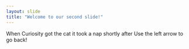 ```yaml
---
layout: slide
title: "Welcome to our second slide!"
---
```

When Curiosity got the cat it took a nap shortly after
Use the left arrow to go back!
